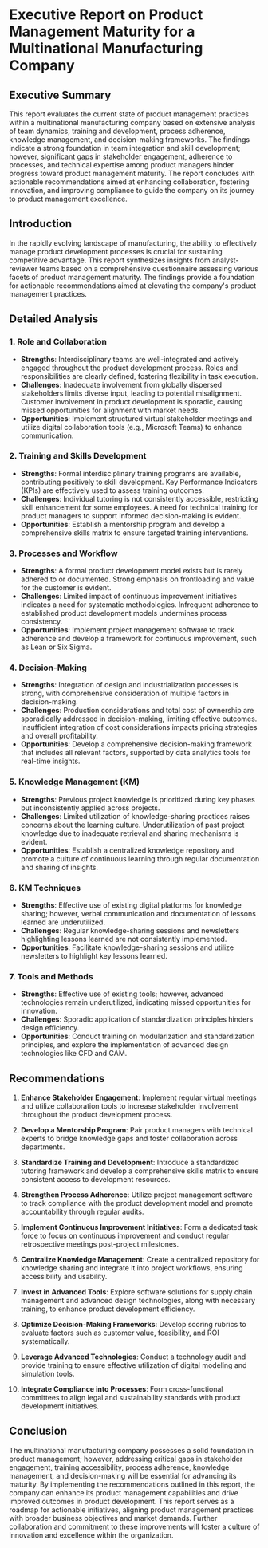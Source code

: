 # Executive Report on Product Management Maturity for a Multinational Manufacturing Company

## Executive Summary

This report evaluates the current state of product management practices within a multinational manufacturing company based on extensive analysis of team dynamics, training and development, process adherence, knowledge management, and decision-making frameworks. The findings indicate a strong foundation in team integration and skill development; however, significant gaps in stakeholder engagement, adherence to processes, and technical expertise among product managers hinder progress toward product management maturity. The report concludes with actionable recommendations aimed at enhancing collaboration, fostering innovation, and improving compliance to guide the company on its journey to product management excellence.

## Introduction

In the rapidly evolving landscape of manufacturing, the ability to effectively manage product development processes is crucial for sustaining competitive advantage. This report synthesizes insights from analyst-reviewer teams based on a comprehensive questionnaire assessing various facets of product management maturity. The findings provide a foundation for actionable recommendations aimed at elevating the company's product management practices.

## Detailed Analysis

### 1. Role and Collaboration
- **Strengths**: Interdisciplinary teams are well-integrated and actively engaged throughout the product development process. Roles and responsibilities are clearly defined, fostering flexibility in task execution.
- **Challenges**: Inadequate involvement from globally dispersed stakeholders limits diverse input, leading to potential misalignment. Customer involvement in product development is sporadic, causing missed opportunities for alignment with market needs.
- **Opportunities**: Implement structured virtual stakeholder meetings and utilize digital collaboration tools (e.g., Microsoft Teams) to enhance communication.

### 2. Training and Skills Development
- **Strengths**: Formal interdisciplinary training programs are available, contributing positively to skill development. Key Performance Indicators (KPIs) are effectively used to assess training outcomes.
- **Challenges**: Individual tutoring is not consistently accessible, restricting skill enhancement for some employees. A need for technical training for product managers to support informed decision-making is evident.
- **Opportunities**: Establish a mentorship program and develop a comprehensive skills matrix to ensure targeted training interventions.

### 3. Processes and Workflow
- **Strengths**: A formal product development model exists but is rarely adhered to or documented. Strong emphasis on frontloading and value for the customer is evident.
- **Challenges**: Limited impact of continuous improvement initiatives indicates a need for systematic methodologies. Infrequent adherence to established product development models undermines process consistency.
- **Opportunities**: Implement project management software to track adherence and develop a framework for continuous improvement, such as Lean or Six Sigma.

### 4. Decision-Making
- **Strengths**: Integration of design and industrialization processes is strong, with comprehensive consideration of multiple factors in decision-making.
- **Challenges**: Production considerations and total cost of ownership are sporadically addressed in decision-making, limiting effective outcomes. Insufficient integration of cost considerations impacts pricing strategies and overall profitability.
- **Opportunities**: Develop a comprehensive decision-making framework that includes all relevant factors, supported by data analytics tools for real-time insights.

### 5. Knowledge Management (KM)
- **Strengths**: Previous project knowledge is prioritized during key phases but inconsistently applied across projects.
- **Challenges**: Limited utilization of knowledge-sharing practices raises concerns about the learning culture. Underutilization of past project knowledge due to inadequate retrieval and sharing mechanisms is evident.
- **Opportunities**: Establish a centralized knowledge repository and promote a culture of continuous learning through regular documentation and sharing of insights.

### 6. KM Techniques
- **Strengths**: Effective use of existing digital platforms for knowledge sharing; however, verbal communication and documentation of lessons learned are underutilized.
- **Challenges**: Regular knowledge-sharing sessions and newsletters highlighting lessons learned are not consistently implemented.
- **Opportunities**: Facilitate knowledge-sharing sessions and utilize newsletters to highlight key lessons learned.

### 7. Tools and Methods
- **Strengths**: Effective use of existing tools; however, advanced technologies remain underutilized, indicating missed opportunities for innovation.
- **Challenges**: Sporadic application of standardization principles hinders design efficiency.
- **Opportunities**: Conduct training on modularization and standardization principles, and explore the implementation of advanced design technologies like CFD and CAM.

## Recommendations

1. **Enhance Stakeholder Engagement**: Implement regular virtual meetings and utilize collaboration tools to increase stakeholder involvement throughout the product development process.
   
2. **Develop a Mentorship Program**: Pair product managers with technical experts to bridge knowledge gaps and foster collaboration across departments.

3. **Standardize Training and Development**: Introduce a standardized tutoring framework and develop a comprehensive skills matrix to ensure consistent access to development resources.

4. **Strengthen Process Adherence**: Utilize project management software to track compliance with the product development model and promote accountability through regular audits.

5. **Implement Continuous Improvement Initiatives**: Form a dedicated task force to focus on continuous improvement and conduct regular retrospective meetings post-project milestones.

6. **Centralize Knowledge Management**: Create a centralized repository for knowledge sharing and integrate it into project workflows, ensuring accessibility and usability.

7. **Invest in Advanced Tools**: Explore software solutions for supply chain management and advanced design technologies, along with necessary training, to enhance product development efficiency.

8. **Optimize Decision-Making Frameworks**: Develop scoring rubrics to evaluate factors such as customer value, feasibility, and ROI systematically.

9. **Leverage Advanced Technologies**: Conduct a technology audit and provide training to ensure effective utilization of digital modeling and simulation tools.

10. **Integrate Compliance into Processes**: Form cross-functional committees to align legal and sustainability standards with product development initiatives.

## Conclusion

The multinational manufacturing company possesses a solid foundation in product management; however, addressing critical gaps in stakeholder engagement, training accessibility, process adherence, knowledge management, and decision-making will be essential for advancing its maturity. By implementing the recommendations outlined in this report, the company can enhance its product management capabilities and drive improved outcomes in product development. This report serves as a roadmap for actionable initiatives, aligning product management practices with broader business objectives and market demands. Further collaboration and commitment to these improvements will foster a culture of innovation and excellence within the organization.